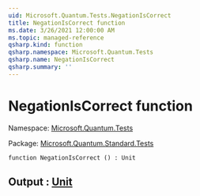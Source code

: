 ```yaml
---
uid: Microsoft.Quantum.Tests.NegationIsCorrect
title: NegationIsCorrect function
ms.date: 3/26/2021 12:00:00 AM
ms.topic: managed-reference
qsharp.kind: function
qsharp.namespace: Microsoft.Quantum.Tests
qsharp.name: NegationIsCorrect
qsharp.summary: ''
---
```


# NegationIsCorrect function

Namespace: [Microsoft.Quantum.Tests](xref:Microsoft.Quantum.Tests)

Package: [Microsoft.Quantum.Standard.Tests](https://nuget.org/packages/Microsoft.Quantum.Standard.Tests)




```qsharp
function NegationIsCorrect () : Unit
```


## Output : [Unit](xref:microsoft.quantum.lang-ref.unit)

